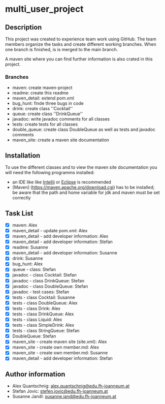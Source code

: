 # multi_user_project

## Description

This project was created to experience team work using GitHub.
The team members organize the tasks and create different working branches.
When one branch is finished, is is merged to the main branch.

A maven site where you can find further information is also crated in this project.

### Branches

- maven: create maven-project
- readme: create this readme
- maven_detail: extend pom.xml
- bug_hunt: finde three bugs in code
- drink: create class ''Cocktail''
- queue: create class ''DrinkQueue''
- javadoc: write javadoc comments for all classes
- tests: create tests for all classes
- double_queue: create class DoubleQueue as well as tests and javadoc comments
- maven_site: create a maven site documentation

## Installation

To use the different classes and to view the maven site documentation you will need the following programms installed:

- an IDE like like [Intellij](<https://www.jetbrains.com/idea>) or [Eclipse](<https://www.eclipse.org/downloads/>) is recommended
- [Maven] (<https://maven.apache.org/download.cgi>) has to be installed; be aware that the path and home variable for jdk and maven must be set correctly

## Task List

- [x] maven: Alex
- [x] maven_detail - update pom.xml: Alex
- [x] maven_detail - add developer information: Alex
- [x] maven_detail - add developer information: Stefan
- [x] readme: Susanne
- [x] maven_detail - add developer information: Susanne
- [x] drink: Susanne
- [x] bug_hunt: Alex
- [x] queue - class: Stefan
- [x] javadoc - class Cocktail: Stefan
- [x] javadoc - class DrinkQueue: Stefan
- [x] javadoc - class DoubleQueue: Stefan
- [x] javadoc - test cases: Stefan
- [x] tests - class Cocktail: Susanne
- [x] tests - class DoubleQueue: Alex
- [x] tests - class Drink: Alex
- [x] tests - class DrinkQueue: Alex
- [x] tests - class Liquid: Alex
- [x] tests - class SimpleDrink: Alex
- [x] tests - class StringQueue: Stefan
- [x] DoubleQueue: Stefan
- [x] maven_site - create maven site (site.xml): Alex
- [x] maven_site - create own member.md: Alex
- [x] maven_site - create own member.md: Susanne
- [x] maven_detail - add developer information: Stefan

## Author information

- Alex Quantschnig: <alex.quantschnig@edu.fh-joanneum.at>
- Stefan Jovic: <stefen.jovic@edu.fh-joanneum.at>
- Susanne Jandl: <susanne.jand@edu.fh-joanneum.at>
